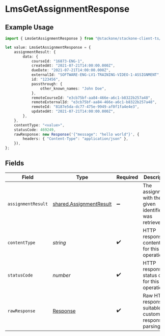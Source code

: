 # LmsGetAssignmentResponse

## Example Usage

```typescript
import { LmsGetAssignmentResponse } from "@stackone/stackone-client-ts/sdk/models/operations";

let value: LmsGetAssignmentResponse = {
    assignmentResult: {
        data: {
            courseId: "16873-ENG-1",
            createdAt: "2021-07-21T14:00:00.000Z",
            dueDate: "2021-07-21T14:00:00.000Z",
            externalId: "SOFTWARE-ENG-LV1-TRAINING-VIDEO-1-ASSIGNMENT",
            id: "123456",
            passthrough: {
                other_known_names: "John Doe",
            },
            remoteCourseId: "e3cb75bf-aa84-466e-a6c1-b8322b257a48",
            remoteExternalId: "e3cb75bf-aa84-466e-a6c1-b8322b257a48",
            remoteId: "8187e5da-dc77-475e-9949-af0f1fa4e4e3",
            updatedAt: "2021-07-21T14:00:00.000Z",
        },
    },
    contentType: "<value>",
    statusCode: 469249,
    rawResponse: new Response('{"message": "hello world"}', {
        headers: { "Content-Type": "application/json" },
    }),
};
```

## Fields

| Field                                                                     | Type                                                                      | Required                                                                  | Description                                                               |
| ------------------------------------------------------------------------- | ------------------------------------------------------------------------- | ------------------------------------------------------------------------- | ------------------------------------------------------------------------- |
| `assignmentResult`                                                        | [shared.AssignmentResult](../../../sdk/models/shared/assignmentresult.md) | :heavy_minus_sign:                                                        | The assignments with the given identifier was retrieved.                  |
| `contentType`                                                             | *string*                                                                  | :heavy_check_mark:                                                        | HTTP response content type for this operation                             |
| `statusCode`                                                              | *number*                                                                  | :heavy_check_mark:                                                        | HTTP response status code for this operation                              |
| `rawResponse`                                                             | [Response](https://developer.mozilla.org/en-US/docs/Web/API/Response)     | :heavy_check_mark:                                                        | Raw HTTP response; suitable for custom response parsing                   |